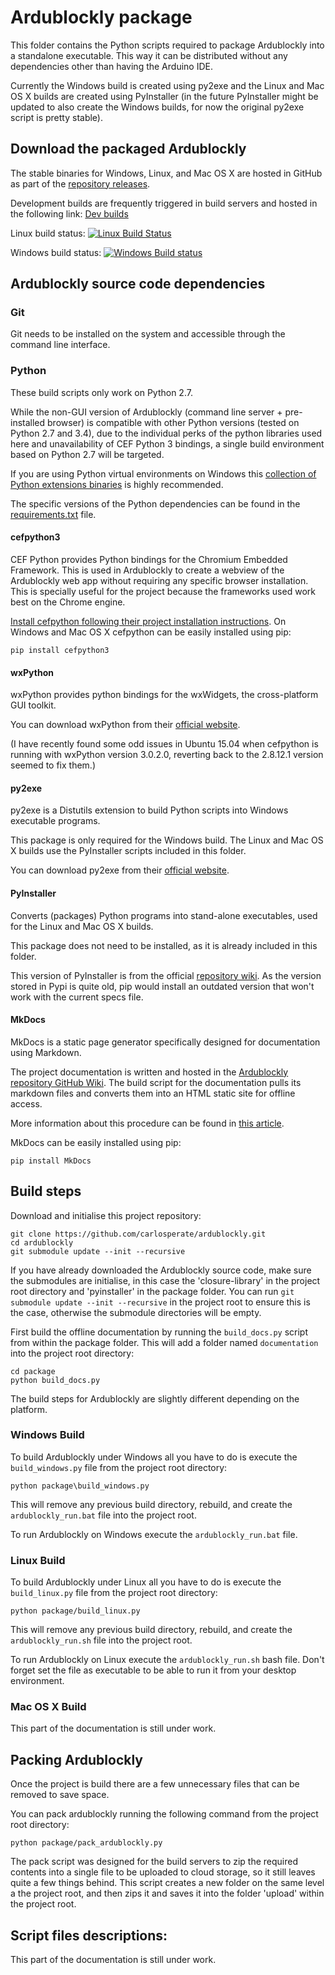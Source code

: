 # Ardublockly package
This folder contains the Python scripts required to package Ardublockly into a standalone executable. This way it can be distributed without any dependencies other than having the Arduino IDE.

Currently the Windows build is created using py2exe and the Linux and Mac OS X builds are created using PyInstaller (in the future PyInstaller might be updated to also create the Windows builds, for now the original py2exe script is pretty stable). 


## Download the packaged Ardublockly
The stable binaries for Windows, Linux, and Mac OS X are hosted in GitHub as part of the [repository releases][1].

Development builds are frequently triggered in build servers and hosted in the following link: [Dev builds][10]

Linux build status: [![Linux Build Status](https://travis-ci.org/carlosperate/ardublockly.svg?branch=master)](https://travis-ci.org/carlosperate/ardublockly)

Windows build status: [![Windows Build status](https://ci.appveyor.com/api/projects/status/t877g920hdiifc2i?svg=true)](https://ci.appveyor.com/project/carlosperate/ardublockly)


## Ardublockly source code dependencies

### Git
Git needs to be installed on the system and accessible through the command line interface.


### Python 
These build scripts only work on Python 2.7.

While the non-GUI version of Ardublockly (command line server + pre-installed browser) is compatible with other Python versions (tested on Python 2.7 and 3.4), due to the individual perks of the python libraries used here and unavailability of CEF Python 3 bindings, a single build environment based on Python 2.7 will be targeted.

If you are using Python virtual environments on Windows this [collection of Python extensions binaries][2] is highly recommended.

The specific versions of the Python dependencies can be found in the [requirements.txt][3] file.

#### cefpython3
CEF Python provides Python bindings for the Chromium Embedded Framework. This is used in Ardublockly to create a webview of the Ardublockly web app without requiring any specific browser installation. This is specially useful for the project because the frameworks used work best on the Chrome engine.

[Install cefpython following their project installation instructions][5]. On Windows and Mac OS X cefpython can be easily installed using pip:

```
pip install cefpython3
```

#### wxPython
wxPython provides python bindings for the wxWidgets, the cross-platform GUI toolkit.

You can download wxPython from their [official website][4].

(I have recently found some odd issues in Ubuntu 15.04 when cefpython is running with wxPython version 3.0.2.0, reverting back to the 2.8.12.1 version seemed to fix them.)

#### py2exe
py2exe is a Distutils extension to build Python scripts into Windows executable programs. 

This package is only required for the Windows build. The Linux and Mac OS X builds use the PyInstaller scripts included in this folder.

You can download py2exe from their [official website][6].

#### PyInstaller
Converts (packages) Python programs into stand-alone executables, used for the Linux and Mac OS X builds.

This package does not need to be installed, as it is already included in this folder.

This version of PyInstaller is from the official [repository wiki][9]. As the version stored in Pypi is quite old, pip would install an outdated version that won't work with the current specs file.

#### MkDocs 
MkDocs is a static page generator specifically designed for documentation using Markdown.

The project documentation is written and hosted in the [Ardublockly repository GitHub Wiki][7]. The build script for the documentation pulls its markdown files and converts them into an HTML static site for offline access.

More information about this procedure can be found in [this article][8].

MkDocs can be easily installed using pip:

```
pip install MkDocs
```


## Build steps
Download and initialise this project repository:

```
git clone https://github.com/carlosperate/ardublockly.git
cd ardublockly
git submodule update --init --recursive
```

If you have already downloaded the Ardublockly source code, make sure the submodules are initialise, in this case the 'closure-library' in the project root directory and 'pyinstaller' in the package folder. You can run `git submodule update --init --recursive` in the project root to ensure this is the case, otherwise the submodule directories will be empty.

First build the offline documentation by running the `build_docs.py` script from within the package folder. This will add a folder named `documentation` into the project root directory:

```
cd package
python build_docs.py
```

The build steps for Ardublockly are slightly different depending on the platform.


### Windows Build
To build Ardublockly under Windows all you have to do is execute the `build_windows.py` file from the project root directory:

```
python package\build_windows.py
```

This will remove any previous build directory, rebuild, and create the `ardublockly_run.bat` file into the project root.

To run Ardublockly on Windows execute the `ardublockly_run.bat` file.


### Linux Build
To build Ardublockly under Linux all you have to do is execute the `build_linux.py` file from the project root directory:

```
python package/build_linux.py
```

This will remove any previous build directory, rebuild, and create the `ardublockly_run.sh` file into the project root.

To run Ardublockly on Linux execute the `ardublockly_run.sh` bash file. Don't forget set the file as executable to be able to run it from your desktop environment.


### Mac OS X Build
This part of the documentation is still under work.


## Packing Ardublockly
Once the project is build there are a few unnecessary files that can be removed to save space.

You can pack ardublockly running the following command from the project root directory:

```
python package/pack_ardublockly.py
```

The pack script was designed for the build servers to zip the required contents into a single file to be uploaded to cloud storage, so it still leaves quite a few things behind. This script creates a new folder on the same level a the project root, and then zips it and saves it into the folder 'upload' within the project root.


## Script files descriptions:
This part of the documentation is still under work.

[1]: https://github.com/carlosperate/ardublockly/releases/
[2]: http://www.lfd.uci.edu/~gohlke/pythonlibs/
[3]: requirements.txt
[4]: http://www.wxpython.org/download.php
[5]: https://code.google.com/p/cefpython/
[6]: http://www.py2exe.org/
[7]: https://github.com/carlosperate/ardublockly/wiki
[8]: http://www.embeddedlog.com/static-docs-from-github-wiki.html
[9]: https://github.com/pyinstaller/pyinstaller/wiki
[10]: http://ardublockly-builds.s3-website-us-west-2.amazonaws.com/index.html